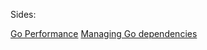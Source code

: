 
Sides:

[Go Performance](http://dubbelboer.com/talks/2016-10-25-go-performance-kl/slides.slide.html)
[Managing Go dependencies](http://dubbelboer.com/talks/2016-11-29-go-dependencies-kl/slides.slide.html)

